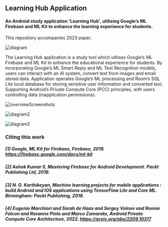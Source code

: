 ## Learning Hub Application
#### An Android study application 'Learning Hub', utilising Google’s ML Firebase and ML Kit to enhance the learning experience for students.

This repository accompanies 2023 paper.

![diagram](https://github.com/leakydishes/LearningHubApplication/assets/79079577/a37944b5-e449-4b85-813e-1d772bb29e2c)

The Learning Hub application is a study tool which utilises Google’s ML Firebase and ML Kit to enhance the educational experience for students. By incorporating Google’s ML Smart Reply and ML Text Recognition models, users can interact with an AI system, convert text from images and email stored data. Application operates Google’s ML processing and Room’s SQL Lite local database for storing sensitive user information and converted text. Supporting Android’s Private Compute Core (PCC) principles, with users controlling data (inapplication permissions). 

![overviewScreenshots](https://github.com/leakydishes/LearningHubApplication/assets/79079577/a18b24a7-26f7-43a9-8541-a2b5ad9f9032)

![diagram2](https://github.com/leakydishes/LearningHubApplication/assets/79079577/6c56f4b5-97ee-47fa-b035-64770b9e1f0e)

![diagram3](https://github.com/leakydishes/LearningHubApplication/assets/79079577/86af24b4-84d4-45e8-8b6b-9380cc018943)

### Citing this work
##### [1] Google, ML Kit for Firebase, Firebase, 2019. https://firebase.google.com/docs/ml-kit
##### [2] Ashok Kumar S, Mastering Firebase for Android Development. Packt Publishing Ltd, 2018.
##### [3] N. G. Karthikeyan, Machine learning projects for mobile applications : build Android and IOS applications using TensorFlow Lite and Core ML. Birmingham: Packt Publishing, 2018.
##### [4] Eugenio Marchiori and Sarah de Haas and Sergey Volnov and Ronnie Falcon and Roxanne Pinto and Marco Zamarato, Android Private Compute Core Architecture, 2022. https://arxiv.org/abs/2209.10317

